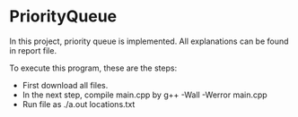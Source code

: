 # PriorityQueue
 In this project, priority queue is implemented. All explanations can be found in report file.

 To execute this program, these are the steps:
 
* First download all files.
* In the next step, compile main.cpp by g++ -Wall -Werror main.cpp
* Run file as ./a.out locations.txt

